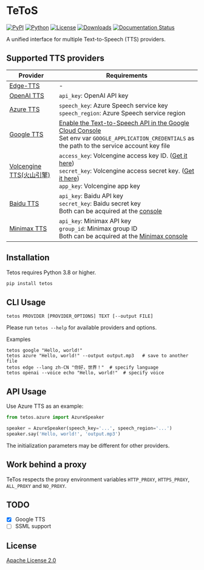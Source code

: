 # TeToS
<!--index start-->

[![PyPI](https://img.shields.io/pypi/v/tetos)](https://pypi.org/project/tetos/)
[![Python](https://img.shields.io/pypi/pyversions/tetos)](https://pypi.org/project/tetos/)
[![License](https://img.shields.io/pypi/l/tetos)](https://www.apache.org/licenses/LICENSE-2.0)
[![Downloads](https://pepy.tech/badge/tetos)](https://pepy.tech/project/tetos)
[![Documentation Status](https://readthedocs.org/projects/tetos/badge/?version=latest)](https://tetos.readthedocs.io/latest/?badge=latest)

A unified interface for multiple Text-to-Speech (TTS) providers.


## Supported TTS providers

| Provider                                                                                             | Requirements                                                                                                                                                                                                                                                      |
| ---------------------------------------------------------------------------------------------------- | ----------------------------------------------------------------------------------------------------------------------------------------------------------------------------------------------------------------------------------------------------------------- |
| [Edge-TTS](https://github.com/rany2/edge-tts)                                                        | -                                                                                                                                                                                                                                                                 |
| [OpenAI TTS](https://platform.openai.com/docs/guides/text-to-speech)                                 | `api_key`: OpenAI API key                                                                                                                                                                                                                                         |
| [Azure TTS](https://docs.microsoft.com/en-us/azure/cognitive-services/speech-service/text-to-speech) | `speech_key`: Azure Speech service key<br>`speech_region`: Azure Speech service region                                                                                                                                                                            |
| [Google TTS](https://cloud.google.com/text-to-speech?hl=zh-CN)                                       | [Enable the Text-to-Speech API in the Google Cloud Console](https://console.developers.google.com/apis/api/texttospeech.googleapis.com/overview?project=586547753837)<br>Set env var `GOOGLE_APPLICATION_CREDENTIALS` as the path to the service account key file |
| [Volcengine TTS(火山引擎)](https://console.volcengine.com/sami)                                      | `access_key`: Volcengine access key ID. ([Get it here](https://console.volcengine.com/iam/keymanage/))<br>`secret_key`: Volcengine access secret key. ([Get it here](https://console.volcengine.com/iam/keymanage/))<br>`app_key`: Volcengine app key             |
| [Baidu TTS](https://ai.baidu.com/tech/speech/tts)                                                    | `api_key`: Baidu API key<br>`secret_key`: Baidu secret key<br>Both can be acquired at the [console](https://console.bce.baidu.com/ai/#/ai/speech/app/list)                                                                                                        |
| [Minimax TTS](https://www.minimaxi.com/document/speech-synthesis-engine?id=645e034eeb82db92fba9ac20) | `api_key`: Minimax API key<br>`group_id`: Minimax group ID<br>Both can be acquired at the [Minimax console](https://www.minimaxi.com/user-center/basic-information)                                                                                               |

## Installation

Tetos requires Python 3.8 or higher.

```bash
pip install tetos
```

## CLI Usage

```
tetos PROVIDER [PROVIDER_OPTIONS] TEXT [--output FILE]
```

Please run `tetos --help` for available providers and options.

Examples

```
tetos google "Hello, world!"
tetos azure "Hello, world!" --output output.mp3   # save to another file
tetos edge --lang zh-CN "你好，世界！"  # specify language
tetos openai --voice echo "Hello, world!"  # specify voice
```

## API Usage

Use Azure TTS as an example:

```python
from tetos.azure import AzureSpeaker

speaker = AzureSpeaker(speech_key='...', speech_region='...')
speaker.say('Hello, world!', 'output.mp3')
```

The initialization parameters may be different for other providers.

## Work behind a proxy

TeTos respects the proxy environment variables `HTTP_PROXY`, `HTTPS_PROXY`, `ALL_PROXY` and `NO_PROXY`.

## TODO

- [x] Google TTS
- [ ] SSML support

## License

[Apache License 2.0](https://www.apache.org/licenses/LICENSE-2.0)

<!--index end-->
